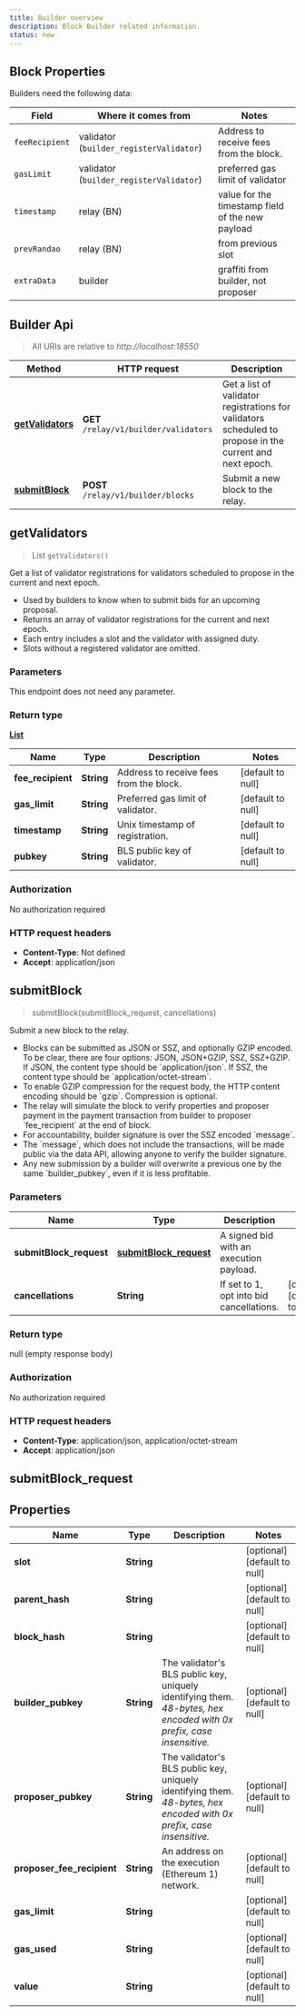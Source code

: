 ```yaml
---
title: Builder overview
description: Block Builder related information.
status: new
---
```


## Block Properties

Builders need the following data:

| Field          | Where it comes from                     | Notes                                            |
| -------------- | --------------------------------------- | ------------------------------------------------ |
| `feeRecipient` | validator (`builder_registerValidator`) | Address to receive fees from the block.          |
| `gasLimit`     | validator (`builder_registerValidator`) | preferred gas limit of validator                 |
| `timestamp`    | relay (BN)                              | value for the timestamp field of the new payload |
| `prevRandao`   | relay (BN)                              | from previous slot                               |
| `extraData`    | builder                                 | graffiti from builder, not proposer              |

## Builder Api

> All URIs are relative to _http://localhost:18550_

| Method                 | HTTP request                           | Description                                                                                              |
| ---------------------- | -------------------------------------- | -------------------------------------------------------------------------------------------------------- |
| [**getValidators**](#) | **GET** `/relay/v1/builder/validators` | Get a list of validator registrations for validators scheduled to propose in the current and next epoch. |
| [**submitBlock**](#)   | **POST** `/relay/v1/builder/blocks`    | Submit a new block to the relay.                                                                         |

<a name="getValidators"></a>

## **getValidators**

> List `getValidators()`

Get a list of validator registrations for validators scheduled to propose in the current and next epoch.

-   Used by builders to know when to submit bids for an upcoming proposal.
-   Returns an array of validator registrations for the current and next epoch.
-   Each entry includes a slot and the validator with assigned duty.
-   Slots without a registered validator are omitted.

### Parameters

This endpoint does not need any parameter.

### Return type

[**List**](#)

| Name              | Type       | Description                             | Notes             |
| ----------------- | ---------- | --------------------------------------- | ----------------- |
| **fee_recipient** | **String** | Address to receive fees from the block. | [default to null] |
| **gas_limit**     | **String** | Preferred gas limit of validator.       | [default to null] |
| **timestamp**     | **String** | Unix timestamp of registration.         | [default to null] |
| **pubkey**        | **String** | BLS public key of validator.            | [default to null] |

### Authorization

No authorization required

### HTTP request headers

-   **Content-Type**: Not defined
-   **Accept**: application/json

<a name="submitBlock"></a>

## **submitBlock**

> submitBlock(submitBlock_request, cancellations)

Submit a new block to the relay.

-   Blocks can be submitted as JSON or SSZ, and optionally GZIP encoded. To be clear, there are four options: JSON,
    JSON+GZIP, SSZ, SSZ+GZIP. If JSON, the content type should be &#x60;application/json&#x60;. If SSZ, the content type
    should be &#x60;application/octet-stream&#x60;.
-   To enable GZIP compression for the request body, the HTTP content encoding should be &#x60;gzip&#x60;. Compression
    is optional.
-   The relay will simulate the block to verify properties and proposer payment in the payment transaction from builder
    to proposer &#x60;fee_recipient&#x60; at the end of block.
-   For accountability, builder signature is over the SSZ encoded &#x60;message&#x60;.
-   The &#x60;message&#x60;, which does not include the transactions, will be made public via the data API, allowing
    anyone to verify the builder signature.
-   Any new submission by a builder will overwrite a previous one by the same &#x60;builder_pubkey&#x60;, even if it is
    less profitable.

### Parameters

| Name                    | Type                                            | Description                              | Notes                        |
| ----------------------- | ----------------------------------------------- | ---------------------------------------- | ---------------------------- |
| **submitBlock_request** | [**submitBlock_request**](#submitBlock_request) | A signed bid with an execution payload.  |                              |
| **cancellations**       | **String**                                      | If set to 1, opt into bid cancellations. | [optional] [default to null] |

### Return type

null (empty response body)

### Authorization

No authorization required

### HTTP request headers

-   **Content-Type**: application/json, application/octet-stream
-   **Accept**: application/json

## submitBlock_request

## Properties

| Name                       | Type       | Description                                                                                                              | Notes                        |
| -------------------------- | ---------- | ------------------------------------------------------------------------------------------------------------------------ | ---------------------------- |
| **slot**                   | **String** |                                                                                                                          | [optional] [default to null] |
| **parent_hash**            | **String** |                                                                                                                          | [optional] [default to null] |
| **block_hash**             | **String** |                                                                                                                          | [optional] [default to null] |
| **builder_pubkey**         | **String** | The validator&#39;s BLS public key, uniquely identifying them. _48-bytes, hex encoded with 0x prefix, case insensitive._ | [optional] [default to null] |
| **proposer_pubkey**        | **String** | The validator&#39;s BLS public key, uniquely identifying them. _48-bytes, hex encoded with 0x prefix, case insensitive._ | [optional] [default to null] |
| **proposer_fee_recipient** | **String** | An address on the execution (Ethereum 1) network.                                                                        | [optional] [default to null] |
| **gas_limit**              | **String** |                                                                                                                          | [optional] [default to null] |
| **gas_used**               | **String** |                                                                                                                          | [optional] [default to null] |
| **value**                  | **String** |                                                                                                                          | [optional] [default to null] |
